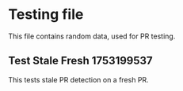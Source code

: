 # Testing file

This file contains random data, used for PR testing.


## Test Stale Fresh 1753199537

This tests stale PR detection on a fresh PR.
